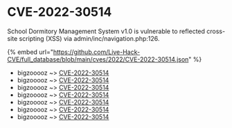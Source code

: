 # CVE-2022-30514

School Dormitory Management System v1.0 is vulnerable to reflected cross-site scripting (XSS) via admin/inc/navigation.php:126.

{% embed url="https://github.com/Live-Hack-CVE/full_database/blob/main/cves/2022/CVE-2022-30514.json" %}


* bigzooooz ~> [CVE-2022-30514](https://www.alice-snow.ru/2022/database/cve-2022-30514/cve-2022-30514-bigzooooz)
* bigzooooz ~> [CVE-2022-30514](https://www.alice-snow.ru/2022/database/cve-2022-30514/cve-2022-30514-bigzooooz)
* bigzooooz ~> [CVE-2022-30514](https://www.alice-snow.ru/2022/database/cve-2022-30514/cve-2022-30514-bigzooooz)
* bigzooooz ~> [CVE-2022-30514](https://www.alice-snow.ru/2022/database/cve-2022-30514/cve-2022-30514-bigzooooz)
* bigzooooz ~> [CVE-2022-30514](https://www.alice-snow.ru/2022/database/cve-2022-30514/cve-2022-30514-bigzooooz)
* bigzooooz ~> [CVE-2022-30514](https://www.alice-snow.ru/2022/database/cve-2022-30514/cve-2022-30514-bigzooooz)
* bigzooooz ~> [CVE-2022-30514](https://www.alice-snow.ru/2022/database/cve-2022-30514/cve-2022-30514-bigzooooz)